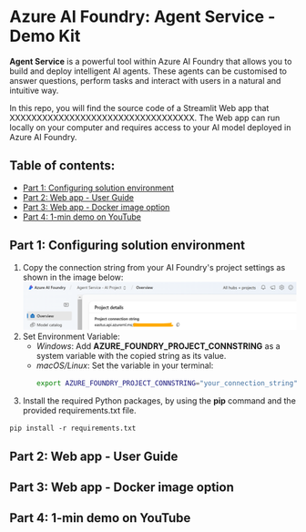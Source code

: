 # Azure AI Foundry: Agent Service - Demo Kit

**Agent Service** is a powerful tool within Azure AI Foundry that allows you to build and deploy intelligent AI agents. These agents can be customised to answer questions, perform tasks and interact with users in a natural and intuitive way.

In this repo, you will find the source code of a Streamlit Web app that XXXXXXXXXXXXXXXXXXXXXXXXXXXXXXXXXX. The Web app can run locally on your computer and requires access to your AI model deployed in Azure AI Foundry.

## Table of contents:
- [Part 1: Configuring solution environment]()
- [Part 2: Web app - User Guide]()
- [Part 3: Web app - Docker image option]()
- [Part 4: 1-min demo on YouTube]()

## Part 1: Configuring solution environment
1. Copy the connection string from your AI Foundry's project settings as shown in the image below:
![config_foundry_conn_string](images/foundry_conn_string.png)
2. Set Environment Variable:
    - _Windows_: Add **AZURE_FOUNDRY_PROJECT_CONNSTRING** as a system variable with the copied string as its value.
    - _macOS/Linux_: Set the variable in your terminal:
      ``` bash
      export AZURE_FOUNDRY_PROJECT_CONNSTRING="your_connection_string"
      ```
3. Install the required Python packages, by using the **pip** command and the provided requirements.txt file.
```
pip install -r requirements.txt
```

## Part 2: Web app - User Guide

## Part 3: Web app - Docker image option

## Part 4: 1-min demo on YouTube
